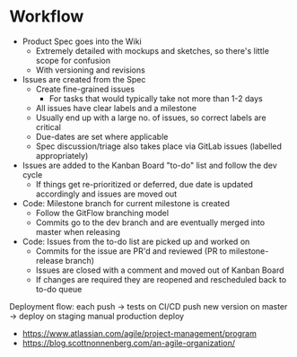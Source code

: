 # Workflow


* Product Spec goes into the Wiki
    * Extremely detailed with mockups and sketches, so there's little scope for confusion
    * With versioning and revisions
* Issues are created from the Spec
    * Create fine-grained issues
        * For tasks that would typically take not more than 1-2 days
    * All issues have clear labels and a milestone
    * Usually end up with a large no. of issues, so correct labels are critical
    * Due-dates are set where applicable
    * Spec discussion/triage also takes place via GitLab issues (labelled appropriately)
* Issues are added to the Kanban Board "to-do" list and follow the dev cycle
    * If things get re-prioritized or deferred, due date is updated accordingly and issues are moved out
* Code: Milestone branch for current milestone is created
    * Follow the GitFlow branching model
    * Commits go to the dev branch and are eventually merged into master when releasing
* Code: Issues from the to-do list are picked up and worked on
    * Commits for the issue are PR'd and reviewed (PR to milestone-release branch)
    * Issues are closed with a comment and moved out of Kanban Board
    * If changes are required they are reopened and rescheduled back to to-do queue



Deployment flow:
each push -> tests on CI/CD
push new version on master -> deploy on staging
manual production deploy


* https://www.atlassian.com/agile/project-management/program
* https://blog.scottnonnenberg.com/an-agile-organization/
